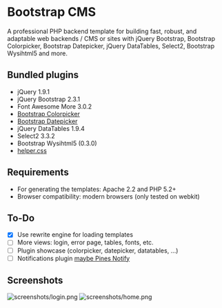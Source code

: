 # Bootstrap CMS

A professional PHP backend template for building fast, robust, and adaptable web backends / CMS
or sites with jQuery Bootstrap, Bootstrap Colorpicker, Bootstrap Datepicker, jQuery DataTables,
Select2, Bootstrap Wysihtml5 and more.

## Bundled plugins

* jQuery 1.9.1
* jQuery Bootstrap 2.3.1
* Font Awesome More 3.0.2
* [Bootstrap Colorpicker](https://github.com/xaguilars/bootstrap-colorpicker)
* [Bootstrap Datepicker](https://github.com/eternicode/bootstrap-datepicker)
* jQuery DataTables 1.9.4
* Select2 3.3.2
* Bootstrap Wysihtml5 (0.3.0)
* [helper.css](https://github.com/xaguilars/helper.css)

## Requirements

* For generating the templates: Apache 2.2 and PHP 5.2+
* Browser compatibility: modern browsers (only tested on webkit)

## To-Do

- [x] Use rewrite engine for loading templates
- [ ] More views: login, error page, tables, fonts, etc.
- [ ] Plugin showcase (colorpicker, datepicker, datatables, ...)
- [ ] Notifications plugin [maybe Pines Notify](http://pinesframework.org/pnotify/)

## Screenshots
![screenshots/login.png](https://raw.github.com/xaguilars/bootstrap-cms/master/screenshots/login.png)
![screenshots/home.png](https://raw.github.com/xaguilars/bootstrap-cms/master/screenshots/home.png)